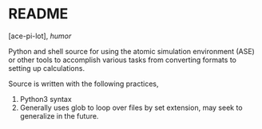 # README

[ace-pi-lot], *humor*

Python and shell source for using the atomic simulation environment (ASE) or
other tools to accomplish various tasks from converting formats to setting up
calculations.

Source is written with the following practices,

1) Python3 syntax
2) Generally uses glob to loop over files by set extension, may seek to generalize in the future.

